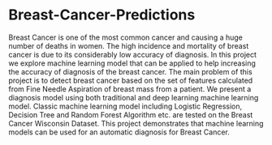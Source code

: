 # Breast-Cancer-Predictions

Breast Cancer is one of the most common cancer and causing a huge number of deaths in women. The high incidence and mortality of breast cancer is due to its considerably low accuracy of diagnosis. 
In this project we explore machine learning model that can be applied to help increasing the accuracy of diagnosis of the breast cancer. The main problem of this project is to detect breast cancer based on the set of features calculated from Fine Needle Aspiration of breast mass from a patient. 
We present a diagnosis model using both traditional and deep learning machine learning model. Classic machine learning model including Logistic Regression, Decision Tree and Random Forest Algorithm etc. are tested on the Breast Cancer Wisconsin Dataset. 
This project demonstrates that machine learning models can be used for an automatic diagnosis for Breast Cancer.
